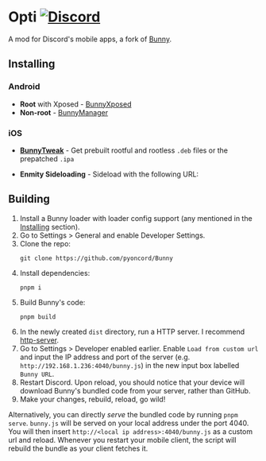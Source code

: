 # Opti [![Discord](https://img.shields.io/discord/1196075698301968455?style=social&logo=discord&label=Pyoncord)](https://discord.gg/XjYgWXHb9Q)
A mod for Discord's mobile apps, a fork of [Bunny](https://github.com/vendetta-mod/Vendetta/).

## Installing

### Android

- **Root** with Xposed - [BunnyXposed](https://github.com/pyoncord/BunnyXposed/releases/latest)
- **Non-root** - [BunnyManager](https://github.com/pyoncord/BunnyManager/releases/latest)

### iOS
- [**BunnyTweak**](https://github.com/pyoncord/BunnyTweak) - Get prebuilt rootful and rootless `.deb` files or the prepatched `.ipa `

- **Enmity Sideloading** - Sideload with the following URL:  

## Building
1. Install a Bunny loader with loader config support (any mentioned in the [Installing](#installing) section).
1. Go to Settings > General and enable Developer Settings.
1. Clone the repo:
    ```
    git clone https://github.com/pyoncord/Bunny
    ```
1. Install dependencies:
    ```
    pnpm i
    ```
1. Build Bunny's code:
    ```
    pnpm build
    ```
1. In the newly created `dist` directory, run a HTTP server. I recommend [http-server](https://www.npmjs.com/package/http-server).
1. Go to Settings > Developer enabled earlier. Enable `Load from custom url` and input the IP address and port of the server (e.g. `http://192.168.1.236:4040/bunny.js`) in the new input box labelled `Bunny URL`.
1. Restart Discord. Upon reload, you should notice that your device will download Bunny's bundled code from your server, rather than GitHub.
1. Make your changes, rebuild, reload, go wild!

Alternatively, you can directly *serve* the bundled code by running `pnpm serve`. `bunny.js` will be served on your local address under the port 4040. You will then insert `http://<local ip address>:4040/bunny.js` as a custom url and reload. Whenever you restart your mobile client, the script will rebuild the bundle as your client fetches it.
